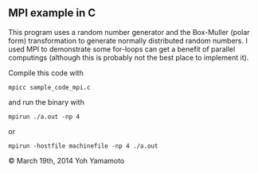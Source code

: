## MPI example in C

This program uses a random number generator and the Box-Muller (polar form) transformation to generate normally distributed random numbers.
I used MPI to demonstrate some for-loops can get a benefit of parallel computings (although this is probably not the best place to implement it).

Compile this code with

  `mpicc sample_code_mpi.c`
  
and run the binary with 

 `mpirun ./a.out -np 4`

or 

  `mpirun -hostfile machinefile -np 4 ./a.out`

© March 19th, 2014	Yoh Yamamoto
